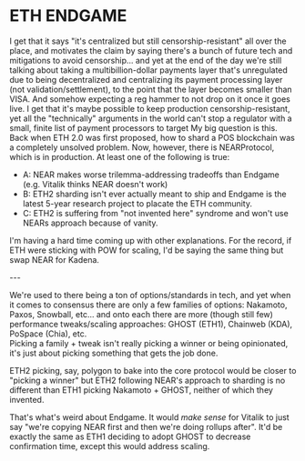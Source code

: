 # ETH ENDGAME

I get that it says "it's centralized but still censorship-resistant" all over the place, and motivates the claim by saying there's a bunch of future tech and mitigations to avoid censorship... and yet at the end of the day we're still talking about taking a multibillion-dollar payments layer that's unregulated due to being decentralized and centralizing its payment processing layer (not validation/settlement), to the point that the layer becomes smaller than VISA. And somehow expecting a reg hammer to not drop on it once it goes live. I get that it's maybe possible to keep production censorship-resistant, yet all the "technically" arguments in the world can't stop a regulator with a small, finite list of payment processors to target My big question is this. Back when ETH 2.0 was first proposed, how to shard a POS blockchain was a completely unsolved problem. Now, however, there is NEARProtocol, which is in production. At least one of the following is true:

* A: NEAR makes worse trilemma-addressing tradeoffs than Endgame (e.g. Vitalik thinks NEAR doesn't work)
* B: ETH2 sharding isn't ever actually meant to ship and Endgame is the latest 5-year research project to placate the ETH community.
* C: ETH2 is suffering from "not invented here" syndrome and won't use NEARs approach because of vanity.

I'm having a hard time coming up with other explanations. For the record, if ETH were sticking with POW for scaling, I'd be saying the same thing but swap NEAR for Kadena.

\---

We're used to there being a ton of options/standards in tech, and yet when it comes to consensus there are only a few families of options: Nakamoto, Paxos, Snowball, etc... and onto each there are more (though still few) performance tweaks/scaling approaches: GHOST (ETH1), Chainweb (KDA), PoSpace (Chia), etc.\
Picking a family + tweak isn't really picking a winner or being opinionated, it's just about picking something that gets the job done.

ETH2 picking, say, polygon to bake into the core protocol would be closer to "picking a winner" but ETH2 following NEAR's approach to sharding is no different than ETH1 picking Nakamoto + GHOST, neither of which they invented.

That's what's weird about Endgame. It would _make sense_ for Vitalik to just say "we're copying NEAR first and then we're doing rollups after". It'd be exactly the same as ETH1 deciding to adopt GHOST to decrease confirmation time, except this would address scaling.
